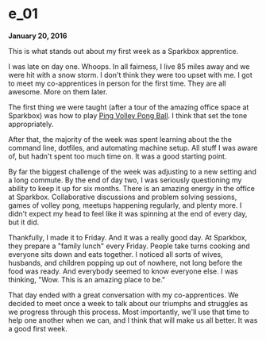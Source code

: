 # e_01

**January 20, 2016**

This is what stands out about my first week as a Sparkbox apprentice.

I was late on day one. Whoops. In all fairness, I live 85 miles away and we were hit with a snow storm. I don't think they were too upset with me. I got to meet my co-apprentices in person for the first time. They are all awesome. More on them later.

The first thing we were taught (after a tour of the amazing office space at Sparkbox) was how to play [Ping Volley Pong Ball](https://the-pastry-box-project.net/ben-callahan/2015-april-26). I think that set the tone appropriately.

After that, the majority of the week was spent learning about the the command line, dotfiles, and automating machine setup. All stuff I was aware of, but hadn't spent too much time on. It was a good starting point.

By far the biggest challenge of the week was adjusting to a new setting and a long commute. By the end of day two, I was seriously questioning my ability to keep it up for six months. There is an amazing energy in the office at Sparkbox. Collaborative discussions and problem solving sessions, games of volley pong, meetups happening regularly, and plenty more. I didn't expect my head to feel like it was spinning at the end of every day, but it did.

Thankfully, I made it to Friday. And it was a really good day. At Sparkbox, they prepare a "family lunch" every Friday. People take turns cooking and everyone sits down and eats together. I noticed all sorts of wives, husbands, and children popping up out of nowhere, not long before the food was ready. And everybody seemed to know everyone else. I was thinking, "Wow. This is an amazing place to be."

That day ended with a great conversation with my co-apprentices. We decided to meet once a week to talk about our triumphs and struggles as we progress through this process. Most importantly, we'll use that time to help one another when we can, and I think that will make us all better. It was a good first week.